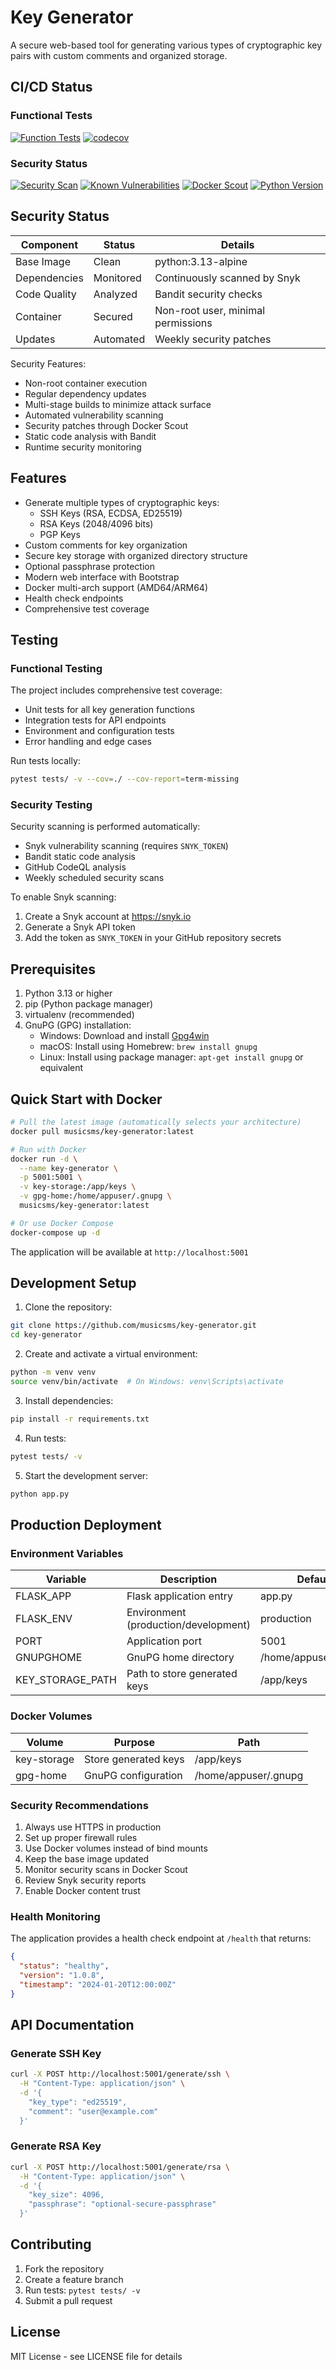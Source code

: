 # Key Generator

A secure web-based tool for generating various types of cryptographic key pairs with custom comments and organized storage.

## CI/CD Status

### Functional Tests
[![Function Tests](https://github.com/musicsms/key-generator/actions/workflows/test.yml/badge.svg)](https://github.com/musicsms/key-generator/actions/workflows/test.yml)
[![codecov](https://codecov.io/gh/musicsms/key-generator/branch/main/graph/badge.svg)](https://codecov.io/gh/musicsms/key-generator)

### Security Status
[![Security Scan](https://github.com/musicsms/key-generator/actions/workflows/security.yml/badge.svg)](https://github.com/musicsms/key-generator/actions/workflows/security.yml)
[![Known Vulnerabilities](https://snyk.io/test/github/musicsms/key-generator/badge.svg)](https://snyk.io/test/github/musicsms/key-generator)
[![Docker Scout](https://img.shields.io/badge/docker%20scout-monitored-blue)](https://scout.docker.com/image/docker.io/musicsms/key-generator)
[![Python Version](https://img.shields.io/badge/python-3.13-blue.svg)](https://www.python.org/downloads/)

## Security Status

| Component | Status | Details |
|-----------|--------|---------|
| Base Image | Clean | python:3.13-alpine |
| Dependencies | Monitored | Continuously scanned by Snyk |
| Code Quality | Analyzed | Bandit security checks |
| Container | Secured | Non-root user, minimal permissions |
| Updates | Automated | Weekly security patches |

Security Features:
- Non-root container execution
- Regular dependency updates
- Multi-stage builds to minimize attack surface
- Automated vulnerability scanning
- Security patches through Docker Scout
- Static code analysis with Bandit
- Runtime security monitoring

## Features

- Generate multiple types of cryptographic keys:
  - SSH Keys (RSA, ECDSA, ED25519)
  - RSA Keys (2048/4096 bits)
  - PGP Keys
- Custom comments for key organization
- Secure key storage with organized directory structure
- Optional passphrase protection
- Modern web interface with Bootstrap
- Docker multi-arch support (AMD64/ARM64)
- Health check endpoints
- Comprehensive test coverage

## Testing

### Functional Testing
The project includes comprehensive test coverage:
- Unit tests for all key generation functions
- Integration tests for API endpoints
- Environment and configuration tests
- Error handling and edge cases

Run tests locally:
```bash
pytest tests/ -v --cov=./ --cov-report=term-missing
```

### Security Testing
Security scanning is performed automatically:
- Snyk vulnerability scanning (requires `SNYK_TOKEN`)
- Bandit static code analysis
- GitHub CodeQL analysis
- Weekly scheduled security scans

To enable Snyk scanning:
1. Create a Snyk account at https://snyk.io
2. Generate a Snyk API token
3. Add the token as `SNYK_TOKEN` in your GitHub repository secrets

## Prerequisites

1. Python 3.13 or higher
2. pip (Python package manager)
3. virtualenv (recommended)
4. GnuPG (GPG) installation:
   - Windows: Download and install [Gpg4win](https://www.gpg4win.org)
   - macOS: Install using Homebrew: `brew install gnupg`
   - Linux: Install using package manager: `apt-get install gnupg` or equivalent

## Quick Start with Docker

```bash
# Pull the latest image (automatically selects your architecture)
docker pull musicsms/key-generator:latest

# Run with Docker
docker run -d \
  --name key-generator \
  -p 5001:5001 \
  -v key-storage:/app/keys \
  -v gpg-home:/home/appuser/.gnupg \
  musicsms/key-generator:latest

# Or use Docker Compose
docker-compose up -d
```

The application will be available at `http://localhost:5001`

## Development Setup

1. Clone the repository:
```bash
git clone https://github.com/musicsms/key-generator.git
cd key-generator
```

2. Create and activate a virtual environment:
```bash
python -m venv venv
source venv/bin/activate  # On Windows: venv\Scripts\activate
```

3. Install dependencies:
```bash
pip install -r requirements.txt
```

4. Run tests:
```bash
pytest tests/ -v
```

5. Start the development server:
```bash
python app.py
```

## Production Deployment

### Environment Variables

| Variable | Description | Default |
|----------|-------------|---------|
| FLASK_APP | Flask application entry | app.py |
| FLASK_ENV | Environment (production/development) | production |
| PORT | Application port | 5001 |
| GNUPGHOME | GnuPG home directory | /home/appuser/.gnupg |
| KEY_STORAGE_PATH | Path to store generated keys | /app/keys |

### Docker Volumes

| Volume | Purpose | Path |
|--------|---------|------|
| key-storage | Store generated keys | /app/keys |
| gpg-home | GnuPG configuration | /home/appuser/.gnupg |

### Security Recommendations

1. Always use HTTPS in production
2. Set up proper firewall rules
3. Use Docker volumes instead of bind mounts
4. Keep the base image updated
5. Monitor security scans in Docker Scout
6. Review Snyk security reports
7. Enable Docker content trust

### Health Monitoring

The application provides a health check endpoint at `/health` that returns:
```json
{
  "status": "healthy",
  "version": "1.0.8",
  "timestamp": "2024-01-20T12:00:00Z"
}
```

## API Documentation

### Generate SSH Key
```bash
curl -X POST http://localhost:5001/generate/ssh \
  -H "Content-Type: application/json" \
  -d '{
    "key_type": "ed25519",
    "comment": "user@example.com"
  }'
```

### Generate RSA Key
```bash
curl -X POST http://localhost:5001/generate/rsa \
  -H "Content-Type: application/json" \
  -d '{
    "key_size": 4096,
    "passphrase": "optional-secure-passphrase"
  }'
```

## Contributing

1. Fork the repository
2. Create a feature branch
3. Run tests: `pytest tests/ -v`
4. Submit a pull request

## License

MIT License - see LICENSE file for details
